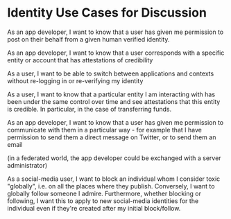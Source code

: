 # Identity Use Cases for Discussion

As an app developer, I want to know that a user has given me permission to post on their behalf from a given human verified identity.

As an app developer, I want to know that a user corresponds with a specific entity or account that has attestations of credibility

As a user, I want to be able to switch between applications and contexts without re-logging in or re-verifying my identity

As a user, I want to know that a particular entity I am interacting with has been under the same control over time and see attestations that this entity is credible.  In particular, in the case of transferring funds.

As an app developer, I want to know that a user has given me permission to communicate with them in a particular way - for example that I have permission to send them a direct message on Twitter, or to send them an email

(in a federated world, the app developer could be exchanged with a server administrator)

As a social-media user, I want to block an individual whom I consider toxic "globally", i.e. on all the places where they publish.  Conversely, I want to globally follow someone I admire. Furthermore, whether blocking or following, I want this to apply to new social-media identities for the individual even if they're created after my initial block/follow.


